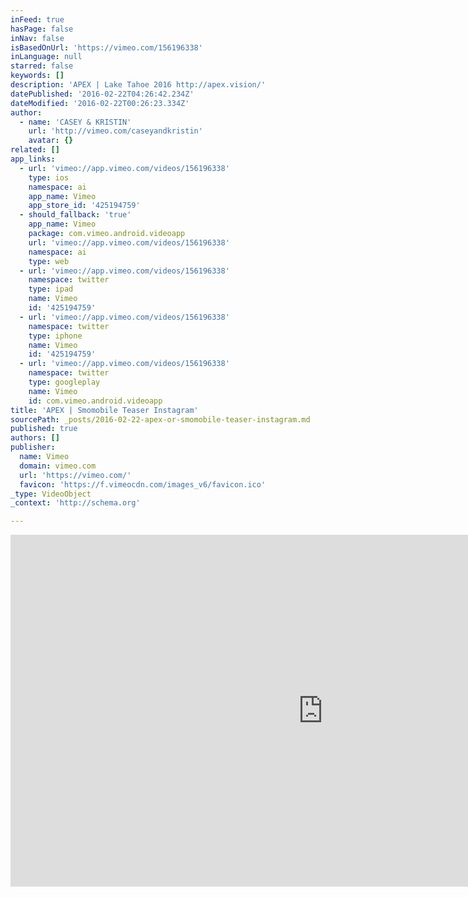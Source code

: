 ```yaml
---
inFeed: true
hasPage: false
inNav: false
isBasedOnUrl: 'https://vimeo.com/156196338'
inLanguage: null
starred: false
keywords: []
description: 'APEX | Lake Tahoe 2016 http://apex.vision/'
datePublished: '2016-02-22T04:26:42.234Z'
dateModified: '2016-02-22T00:26:23.334Z'
author:
  - name: 'CASEY & KRISTIN'
    url: 'http://vimeo.com/caseyandkristin'
    avatar: {}
related: []
app_links:
  - url: 'vimeo://app.vimeo.com/videos/156196338'
    type: ios
    namespace: ai
    app_name: Vimeo
    app_store_id: '425194759'
  - should_fallback: 'true'
    app_name: Vimeo
    package: com.vimeo.android.videoapp
    url: 'vimeo://app.vimeo.com/videos/156196338'
    namespace: ai
    type: web
  - url: 'vimeo://app.vimeo.com/videos/156196338'
    namespace: twitter
    type: ipad
    name: Vimeo
    id: '425194759'
  - url: 'vimeo://app.vimeo.com/videos/156196338'
    namespace: twitter
    type: iphone
    name: Vimeo
    id: '425194759'
  - url: 'vimeo://app.vimeo.com/videos/156196338'
    namespace: twitter
    type: googleplay
    name: Vimeo
    id: com.vimeo.android.videoapp
title: 'APEX | Smomobile Teaser Instagram'
sourcePath: _posts/2016-02-22-apex-or-smomobile-teaser-instagram.md
published: true
authors: []
publisher:
  name: Vimeo
  domain: vimeo.com
  url: 'https://vimeo.com/'
  favicon: 'https://f.vimeocdn.com/images_v6/favicon.ico'
_type: VideoObject
_context: 'http://schema.org'

---
```

<iframe src="https://cdn.embedly.com/widgets/media.html?src=https%3A%2F%2Fplayer.vimeo.com%2Fvideo%2F156196338&amp;url=https%3A%2F%2Fvimeo.com%2F156196338&amp;image=http%3A%2F%2Fi.vimeocdn.com%2Fvideo%2F557142583_1280.jpg&amp;key=b7d04c9b404c499eba89ee7072e1c4f7&amp;type=text%2Fhtml&amp;schema=vimeo" width="1000" height="563" scrolling="no" frameborder="0" allowfullscreen="allowfullscreen" style=""></iframe>